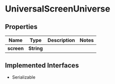 

# UniversalScreenUniverse


## Properties

Name | Type | Description | Notes
------------ | ------------- | ------------- | -------------
**screen** | **String** |  | 


## Implemented Interfaces

* Serializable


